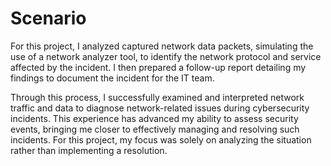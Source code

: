 # Scenario 
For this project, I analyzed captured network data packets, simulating the use of a network analyzer tool, to identify the network protocol and service affected by the incident. I then prepared a follow-up report detailing my findings to document the incident for the IT team.

Through this process, I successfully examined and interpreted network traffic and data to diagnose network-related issues during cybersecurity incidents. This experience has advanced my ability to assess security events, bringing me closer to effectively managing and resolving such incidents. For this project, my focus was solely on analyzing the situation rather than implementing a resolution.
